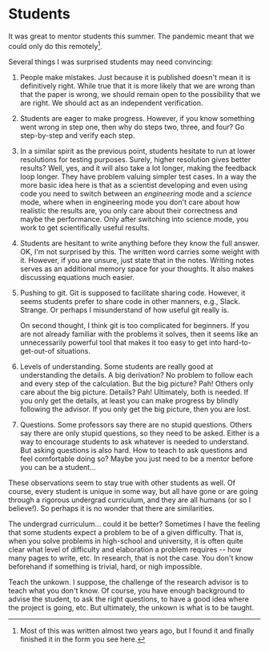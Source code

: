 # Students

It was great to mentor students this summer. The pandemic meant that we could
only do this remotely[^1].

Several things I was surprised students may need convincing:

1. People make mistakes. Just because it is published doesn't mean it is
   definitively right. While true that it is more likely that we are wrong than
   that the paper is wrong, we should remain open to the possibility that we
   are right. We should act as an independent verification.

2. Students are eager to make progress. However, if you know something went
   wrong in step one, then why do steps two, three, and four? Go step-by-step
   and verify each step.

3. In a similar spirit as the previous point, students hesitate to run at lower
   resolutions for testing purposes. Surely, higher resolution gives better
   results? Well, yes, and it will also take a lot longer, making the feedback
   loop longer. They have problem valuing simpler test cases. In a way the more
   basic idea here is that as a scientist developing and even using code you
   need to switch between an *engineering* mode and a *science* mode, where
   when in engineering mode you don't care about how realistic the results are,
   you only care about their correctness and maybe the performance. Only after
   switching into science mode, you work to get scientifically useful results.

4. Students are hesitant to write anything before they know the full answer.
   OK, I'm not surprised by this. The written word carries some weight with it.
   However, if you are unsure, just state that in the notes. Writing notes
   serves as an additional memory space for your thoughts. It also makes
   discussing equations much easier.

5. Pushing to git. Git is supposed to facilitate sharing code. However, it
   seems students prefer to share code in other manners, e.g., Slack. Strange.
   Or perhaps I misunderstand of how useful git really is.

   On second thought, I think git is too complicated for beginners. If you
   are not already familiar with the problems it solves, then it seems like
   an unnecessarily powerful tool that makes it too easy to get into
   hard-to-get-out-of situations.

6. Levels of understanding. Some students are really good at understanding the
   details. A big derivation? No problem to follow each and every step of the
   calculation. But the big picture? Pah! Others only care about the big
   picture. Details? Pah! Ultimately, both is needed. If you only get the
   details, at least you can make progress by blindly following the advisor. If
   you only get the big picture, then you are lost.

7. Questions. Some professors say there are no stupid questions. Others say
   there are only stupid questions, so they need to be asked. Either is a way
   to encourage students to ask whatever is needed to understand. But asking
   questions is also hard. How to teach to ask questions and feel
   comfortable doing so? Maybe you just need to be a mentor before you can be a
   student...

These observations seem to stay true with other students as well. Of course,
every student is unique in some way, but all have gone or are going through a
rigorous undergrad curriculum, and they are all humans (or so I believe!). So
perhaps it is no wonder that there are similarities.

The undergrad curriculum... could it be better? Sometimes I have the feeling
that some students expect a problem to be of a given difficulty. That is, when
you solve problems in high-school and university, it is often quite clear what
level of difficulty and elaboration a problem requires -- how many pages to
write, etc. In research, that is not the case. You don't know beforehand if
something is trivial, hard, or nigh impossible.

Teach the unkown. I suppose, the challenge of the research advisor is to teach
what you don't know. Of course, you have enough background to advise the
student, to ask the right questions, to have a good idea where the project is
going, etc. But ultimately, the unkown is what is to be taught.

[^1]: Most of this was written almost two years ago, but I found it and finally finished it in the form you see here.
